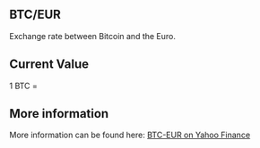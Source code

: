 ## BTC/EUR

Exchange rate between Bitcoin and the Euro.

## Current Value

1 BTC = <Topic topic="finance/stock-exchange/currency/BTC/EUR" decimals="3" unit="EUR"/>

## More information

More information can be found here: [BTC-EUR on Yahoo Finance](https://finance.yahoo.com/quote/BTC-EUR/)
